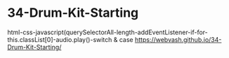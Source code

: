 # 34-Drum-Kit-Starting
html-css-javascript(querySelectorAll-length-addEventListener-if-for-this.classList[0]-audio.play()-switch &amp; case
https://webvash.github.io/34-Drum-Kit-Starting/
